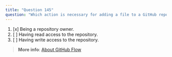 ```yaml
---
title: "Question 145"
question: "Which action is necessary for adding a file to a GitHub repository?"
---
```



1. [x] Being a repository owner.
1. [ ] Having read access to the repository.
1. [ ] Having write access to the repository.

> **More info**: [About GitHub Flow](https://learn.microsoft.com/en-us/training/modules/introduction-to-github/3-components-of-github-flow)